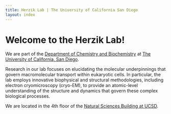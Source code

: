 ```yaml
---
title: Herzik Lab | The University of California San Diego
layout: index
---
```


# Welcome to the Herzik Lab!
  We are part of the [Department of Chemistry and Biochemistry](https://chemistry.ucsd.edu) at [The University of California, San Diego](https://ucsd.edu).<br>

  Research in our lab focuses on elucidating the molecular underpinnings that govern
  macromolecular transport within eukaryotic cells. In particular, the lab employs
  innovative biophysical and structural methodologies, including electron cryomicroscopy (cryo-EM),
  to provide an atomic-level understanding of the structure and dynamics that govern these complex biological processes.

  We are located in the 4th floor of the [Natural Sciences Building at UCSD](https://m.ucsd.edu/maps/search?query=natural+sciences+building).
